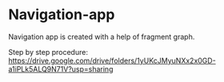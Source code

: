 # Navigation-app
 Navigation app is created with a help of fragment graph.

 Step by step procedure:  https://drive.google.com/drive/folders/1yUKcJMyuNXx2x0GD-a1iPLk5ALQ9N71V?usp=sharing
 
